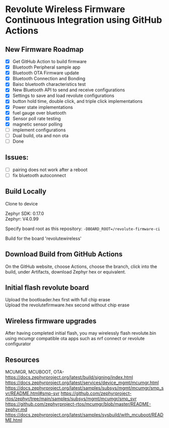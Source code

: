 # Revolute Wireless Firmware Continuous Integration using GitHub Actions

## New Firmware Roadmap

- [x] Get GitHub Action to build firmware
- [x] Bluetooth Peripheral sample app
- [x] Bluetooth OTA Firmware update
- [x] Bluetooth Connection and Bonding
- [x] Baisc bluetooth characteristics test
- [x] New Bluetooth API to send and receive configurations
- [x] Settings to save and load revolute configurations
- [x] button hold time, double click, and triple click implementations
- [x] Power state implementations
- [x] fuel gauge over bluetooth
- [x] Sensor poll rate testing
- [x] magnetic sensor polling
- [ ] implement configurations
- [ ] Dual build, ota and non ota
- [ ] Done

## Issues:

- [ ] pairing does not work after a reboot
- [ ] fix bluetooth autoconnect

## Build Locally

Clone to device

Zephyr SDK: 0.17.0  
Zephyr: V4.0.99

Specify board root as this repository: `-DBOARD_ROOT=/revolute-firmware-ci`

Build for the board 'revolutewireless'

## Download Build from GitHub Actions
 
On the GitHub website, choose Actions, choose the branch, click into the build, under Artifacts, download Zephyr hex or equivalent.

## Initial flash revolute board

Upload the bootloader.hex first with full chip erase  
Upload the revolutefirmware.hex second without chip erase

## Wireless firmware upgrades

After having completed initial flash, you may wirelessly flash revolute.bin using mcumgr compatible ota apps such as nrf connect or revolute configurator

## Resources

MCUMGR, MCUBOOT, OTA-  
https://docs.zephyrproject.org/latest/build/signing/index.html
https://docs.zephyrproject.org/latest/services/device_mgmt/mcumgr.html
https://docs.zephyrproject.org/latest/samples/subsys/mgmt/mcumgr/smp_svr/README.html#smp-svr
https://github.com/zephyrproject-rtos/zephyr/tree/main/samples/subsys/mgmt/mcumgr/smp_svr
https://github.com/zephyrproject-rtos/mcumgr/blob/master/README-zephyr.md
https://docs.zephyrproject.org/latest/samples/sysbuild/with_mcuboot/README.html
